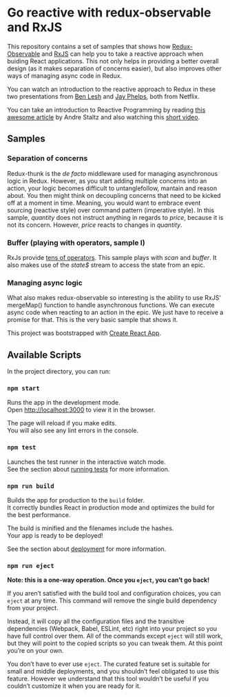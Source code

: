 # Go reactive with redux-observable and RxJS
This repository contains a set of samples that shows how [Redux-Observable](https://redux-observable.js.org/) and 
[RxJS](https://rxjs-dev.firebaseapp.com/) can help you to take a reactive approach when buiding React applications. This not only helps in providing a better overall design (as it makes separation of concerns easier), but also improves other ways of managing async code in Redux.

You can watch an introduction to the reactive approach to Redux in these two presentations from [Ben Lesh](https://www.youtube.com/watch?v=sF5-V-Szo0c) and [Jay Phelps](https://www.youtube.com/watch?v=AslncyG8whg), both from Netflix.

You can take an introduction to Reactive Programming by reading [this awesome article](https://gist.github.com/staltz/868e7e9bc2a7b8c1f754) by Andre Staltz and also watching this [short video](https://youtu.be/BfZpr0USIi4).

 
## Samples
### Separation of concerns
Redux-thunk is the _de facto_ middleware used for managing asynchronous logic in Redux. However, as you start adding multiple concerns into an action, your logic becomes difficult to untanglefollow, mantain and reason about. You then might think on decoupling concerns that need to be kicked off at a moment in time. Meaning, you would want to embrace event sourcing (reactive style) over command pattern (imperative style).
In this sample, _quantity_ does not instruct anything in regards to _price_, because it is not its concern. However, _price_ reacts to changes in _quantity_.

### Buffer (playing with operators, sample I)
RxJs provide [tens of operators](https://www.learnrxjs.io/operators/). This sample plays with _scan_ and _buffer_. It also makes use of the _state$_ stream to access the state from an epic.

### Managing async logic
What also makes redux-observable so interesting is the ability to use RxJS' mergeMap() function to handle asynchronous functions. We can execute async code when reacting to an action in the epic. We just have to receive a promise for that. This is the very basic sample that shows it.


This project was bootstrapped with [Create React App](https://github.com/facebook/create-react-app).

## Available Scripts

In the project directory, you can run:

### `npm start`

Runs the app in the development mode.<br>
Open [http://localhost:3000](http://localhost:3000) to view it in the browser.

The page will reload if you make edits.<br>
You will also see any lint errors in the console.

### `npm test`

Launches the test runner in the interactive watch mode.<br>
See the section about [running tests](https://facebook.github.io/create-react-app/docs/running-tests) for more information.

### `npm run build`

Builds the app for production to the `build` folder.<br>
It correctly bundles React in production mode and optimizes the build for the best performance.

The build is minified and the filenames include the hashes.<br>
Your app is ready to be deployed!

See the section about [deployment](https://facebook.github.io/create-react-app/docs/deployment) for more information.

### `npm run eject`

**Note: this is a one-way operation. Once you `eject`, you can’t go back!**

If you aren’t satisfied with the build tool and configuration choices, you can `eject` at any time. This command will remove the single build dependency from your project.

Instead, it will copy all the configuration files and the transitive dependencies (Webpack, Babel, ESLint, etc) right into your project so you have full control over them. All of the commands except `eject` will still work, but they will point to the copied scripts so you can tweak them. At this point you’re on your own.

You don’t have to ever use `eject`. The curated feature set is suitable for small and middle deployments, and you shouldn’t feel obligated to use this feature. However we understand that this tool wouldn’t be useful if you couldn’t customize it when you are ready for it.
